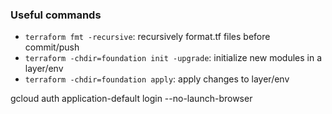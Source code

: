 ### Useful commands
* `terraform fmt -recursive`: recursively format.tf files before commit/push
* `terraform -chdir=foundation init -upgrade`: initialize new modules in a layer/env
* `terraform -chdir=foundation apply`: apply changes to layer/env

gcloud auth application-default login --no-launch-browser